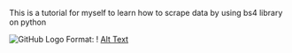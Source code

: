 
This is a tutorial for myself to learn how to scrape data by using bs4 library on python

![GitHub Logo](/images/logo.png)
Format: ! [Alt Text](url)
